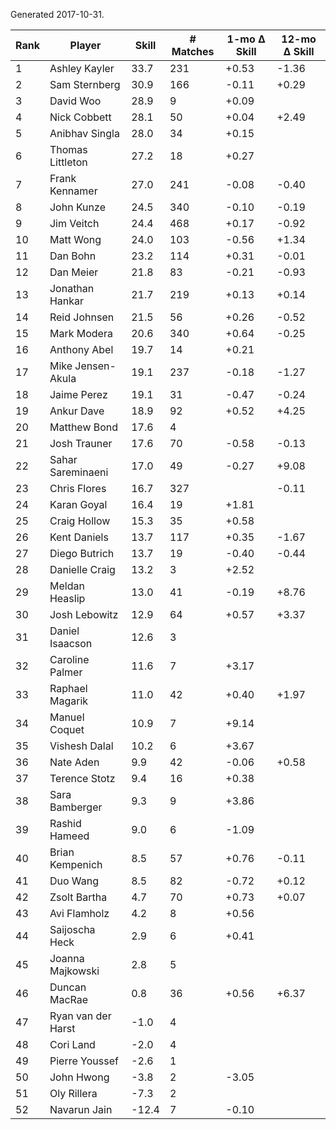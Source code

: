 Generated 2017-10-31.

| Rank | Player             | Skill | # Matches | 1-mo Δ Skill | 12-mo Δ Skill |
|------|--------------------|-------|-----------|--------------|---------------|
|    1 | Ashley Kayler      |  33.7 |       231 |        +0.53 |         -1.36 |
|    2 | Sam Sternberg      |  30.9 |       166 |        -0.11 |         +0.29 |
|    3 | David Woo          |  28.9 |         9 |        +0.09 |               |
|    4 | Nick Cobbett       |  28.1 |        50 |        +0.04 |         +2.49 |
|    5 | Anibhav Singla     |  28.0 |        34 |        +0.15 |               |
|    6 | Thomas Littleton   |  27.2 |        18 |        +0.27 |               |
|    7 | Frank Kennamer     |  27.0 |       241 |        -0.08 |         -0.40 |
|    8 | John Kunze         |  24.5 |       340 |        -0.10 |         -0.19 |
|    9 | Jim Veitch         |  24.4 |       468 |        +0.17 |         -0.92 |
|   10 | Matt Wong          |  24.0 |       103 |        -0.56 |         +1.34 |
|   11 | Dan Bohn           |  23.2 |       114 |        +0.31 |         -0.01 |
|   12 | Dan Meier          |  21.8 |        83 |        -0.21 |         -0.93 |
|   13 | Jonathan Hankar    |  21.7 |       219 |        +0.13 |         +0.14 |
|   14 | Reid Johnsen       |  21.5 |        56 |        +0.26 |         -0.52 |
|   15 | Mark Modera        |  20.6 |       340 |        +0.64 |         -0.25 |
|   16 | Anthony Abel       |  19.7 |        14 |        +0.21 |               |
|   17 | Mike Jensen-Akula  |  19.1 |       237 |        -0.18 |         -1.27 |
|   18 | Jaime Perez        |  19.1 |        31 |        -0.47 |         -0.24 |
|   19 | Ankur Dave         |  18.9 |        92 |        +0.52 |         +4.25 |
|   20 | Matthew Bond       |  17.6 |         4 |              |               |
|   21 | Josh Trauner       |  17.6 |        70 |        -0.58 |         -0.13 |
|   22 | Sahar Sareminaeni  |  17.0 |        49 |        -0.27 |         +9.08 |
|   23 | Chris Flores       |  16.7 |       327 |              |         -0.11 |
|   24 | Karan Goyal        |  16.4 |        19 |        +1.81 |               |
|   25 | Craig Hollow       |  15.3 |        35 |        +0.58 |               |
|   26 | Kent Daniels       |  13.7 |       117 |        +0.35 |         -1.67 |
|   27 | Diego Butrich      |  13.7 |        19 |        -0.40 |         -0.44 |
|   28 | Danielle Craig     |  13.2 |         3 |        +2.52 |               |
|   29 | Meldan Heaslip     |  13.0 |        41 |        -0.19 |         +8.76 |
|   30 | Josh Lebowitz      |  12.9 |        64 |        +0.57 |         +3.37 |
|   31 | Daniel Isaacson    |  12.6 |         3 |              |               |
|   32 | Caroline Palmer    |  11.6 |         7 |        +3.17 |               |
|   33 | Raphael Magarik    |  11.0 |        42 |        +0.40 |         +1.97 |
|   34 | Manuel Coquet      |  10.9 |         7 |        +9.14 |               |
|   35 | Vishesh Dalal      |  10.2 |         6 |        +3.67 |               |
|   36 | Nate Aden          |   9.9 |        42 |        -0.06 |         +0.58 |
|   37 | Terence Stotz      |   9.4 |        16 |        +0.38 |               |
|   38 | Sara Bamberger     |   9.3 |         9 |        +3.86 |               |
|   39 | Rashid Hameed      |   9.0 |         6 |        -1.09 |               |
|   40 | Brian Kempenich    |   8.5 |        57 |        +0.76 |         -0.11 |
|   41 | Duo Wang           |   8.5 |        82 |        -0.72 |         +0.12 |
|   42 | Zsolt Bartha       |   4.7 |        70 |        +0.73 |         +0.07 |
|   43 | Avi Flamholz       |   4.2 |         8 |        +0.56 |               |
|   44 | Saijoscha Heck     |   2.9 |         6 |        +0.41 |               |
|   45 | Joanna Majkowski   |   2.8 |         5 |              |               |
|   46 | Duncan MacRae      |   0.8 |        36 |        +0.56 |         +6.37 |
|   47 | Ryan van der Harst |  -1.0 |         4 |              |               |
|   48 | Cori Land          |  -2.0 |         4 |              |               |
|   49 | Pierre Youssef     |  -2.6 |         1 |              |               |
|   50 | John Hwong         |  -3.8 |         2 |        -3.05 |               |
|   51 | Oly Rillera        |  -7.3 |         2 |              |               |
|   52 | Navarun Jain       | -12.4 |         7 |        -0.10 |               |
